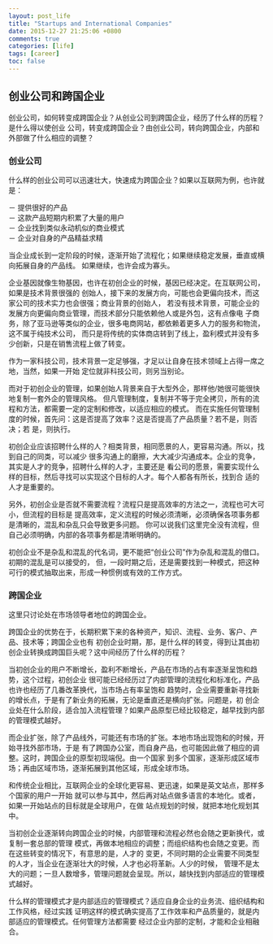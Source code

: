 ```yaml
---
layout: post_life
title: "Startups and International Companies"
date: 2015-12-27 21:25:06 +0800
comments: true
categories: [life]
tags: [career]
toc: false
---
```


## 创业公司和跨国企业

创业公司，如何转变成跨国企业？从创业公司到跨国企业，经历了什么样的历程？是什么得以使创业
公司，转变成跨国企业？由创业公司，转向跨国企业，内部和外部做了什么相应的调整？

### 创业公司

什么样的创业公司可以迅速壮大，快速成为跨国企业？如果以互联网为例，也许就是：

－ 提供很好的产品  
－ 这款产品短期内积累了大量的用户  
－ 企业找到类似永动机似的商业模式  
－ 企业对自身的产品精益求精

当企业成长到一定阶段的时候，逐渐开始了流程化；如果继续稳定发展，垂直或横向拓展自身的产品线。
如果继续，也许会成为寡头。

企业基因就像生物基因，也许在初创企业的时候，基因已经决定。在互联网公司，如果是技术背景很强的
创始人，接下来的发展方向，可能也会更偏向技术，而这家公司的技术实力也会很强；商业背景的创始人，
若没有技术背景，可能企业的发展方向更偏向商业管理，而技术部分只能依赖他人或是外包，这有点像电
子商务，除了亚马逊等类似的企业，很多电商网站，都依赖着更多人力的服务和物流，这不属于纯技术公司，
而只是将传统的实体商店转到了线上，盈利模式并没有多少创新，只是在销售流程上做了转变。

作为一家科技公司，技术背景一定足够强，才足以让自身在技术领域上占得一席之地，当然，如果一开始
定位就非科技公司，则另当别论。

而对于初创企业的管理，如果创始人背景来自于大型外企，那样他/她很可能很快地复制一套外企的管理风格。
但凡管理制度，复制并不等于完全拷贝，所有的流程和方法，都需要一定的定制和修改，以适应相应的模式。
而在实施任何管理制度的时候，首先问：这是否提高了效率？这是否提高了产品质量？若不是，则否决；若
是，则执行。

初创企业应该招聘什么样的人？相类背景，相同愿景的人，更容易沟通。所以，找到自己的同类，可以减少
很多沟通上的磨擦，大大减少沟通成本。企业的竞争，其实是人才的竞争，招聘什么样的人才，主要还是
看公司的愿景，需要实现什么样的目标，然后寻找可以实现这个目标的人才。每个人都各有所长，找到合
适的人才是重要的。

另外，初创企业是否就不需要流程？流程只是提高效率的方法之一，流程也可大可小，但流程的目标是
提高效率，定义流程的时候必须清晰，必须确保各项事务都是清晰的，混乱和杂乱只会导致更多问题。
你可以说我们这里完全没有流程，但自己必须明确，内部的各项事务都是清晰明确的。

初创企业不是杂乱和混乱的代名词，更不能把“创业公司”作为杂乱和混乱的借口。初期的混乱是可以接受的，
但，一段时期之后，还是需要找到一种模式，把这种可行的模式抽取出来，形成一种惯例或有效的工作方式。


### 跨国企业

这里只讨论处在市场领导者地位的跨国企业。

跨国企业的优势在于，长期积累下来的各种资产，知识、流程、业务、客户、产品、技术等；跨国企业也有
初创企业时期，那，是什么样的转变，得到让其由初创企业转换成跨国巨头呢？这中间经历了什么样的历程？

当初创企业的用户不断增长，盈利不断增长，产品在市场的占有率逐渐呈饱和趋势，这个过程，初创企业
很可能已经经历过了内部管理的流程化和标准化，产品也许也经历了几番改革换代，当市场占有率呈饱和
趋势时，企业需要重新寻找新的增长点，于是有了新业务的拓展，无论是垂直还是横向扩张。问题是，初
创企业处在什么阶段，适合加入流程管理？如果产品原型已经比较稳定，越早找到内部的管理模式越好。

而企业扩张，除了产品线外，可能还有市场的扩张。本地市场出现饱和的时候，开始寻找外部市场，于是
有了跨国办公室，而自身产品，也可能因此做了相应的调整。这时，跨国企业的原型初现端倪。由一个国家
到多个国家，逐渐形成区域市场；再由区域市场，逐渐拓展到其他区域，形成全球市场。

和传统企业相比，互联网企业的全球化更容易、更迅速，如果是英文站点，那样多个国家的用户一开始
就可以参与其中，然后再对站点做多语言的本地化。或者，如果一开始站点的目标就是全球用户，在做
站点规划的时候，就把本地化规划其中。

当初创企业逐渐转向跨国企业的时候，内部管理和流程必然也会随之更新换代，或复制一套总部的管理
模式，再做本地相应的调整；而组织结构也会随之变更。而在这些转变的情况下，有意思的是，人才的
变更，不同时期的企业需要不同类型的人才，当企业在逐渐壮大的时候，人才也必将革新。人少的时候，
管理不是太大的问题；一旦人数增多，管理问题就会呈现。所以，越快找到内部适应的管理模式越好。

什么样的管理模式才是内部适应的管理模式？适应自身企业的业务流、组织结构和工作风格，经过实践
证明这样的模式确实提高了工作效率和产品质量的，就是内部适应的管理模式。任何管理方法都需要
经过企业内部的定制，才能和企业相融合。
